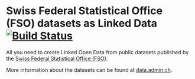 #  Swiss Federal Statistical Office (FSO) datasets as Linked Data [![Build Status](https://travis-ci.org/zazuko/fso-lod.svg)](https://travis-ci.org/zazuko/fso-lod)

All you need to create Linked Open Data from public datasets published by the [Swiss Federal Statistical Office (FSO)](http://www.bfs.admin.ch/).

More information about the datasets can be found at [data.admin.ch](http://data.admin.ch).
